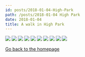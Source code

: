 ```yaml
---
id: posts/2018-01-04-High-Park
path: /posts/2018-01-04 High Park
date: 2018-01-04
title: A walk in High Park
---
```


![](/images/high-park/DSCF6519.jpg)
![](/images/high-park/DSCF6557.jpg)
![](/images/high-park/DSCF6561.jpg)
![](/images/high-park/DSCF6587-2.jpg)
![](/images/high-park/DSCF6632-2.jpg)
![](/images/high-park/DSCF6555.jpg)
![](/images/high-park/DSCF6559.jpg)
![](/images/high-park/DSCF6566.jpg)
![](/images/high-park/DSCF6598-2.jpg)
![](/images/high-park/DSCF6645-2.jpg)

[Go back to the homepage](/)
